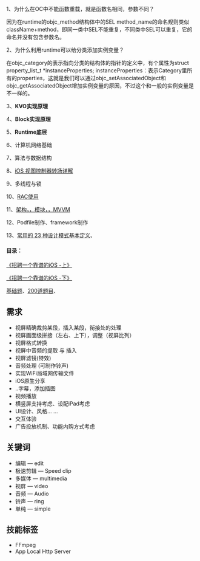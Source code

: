 1、为什么在OC中不能函数重载，就是函数名相同，参数不同？

因为在runtime的objc_method结构体中的SEL method_name的命名规则类似className+method，即同一类中SEL不能重复，不同类中SEL可以重复，它的命名并没有包含参数名。

2、为什么利用runtime可以给分类添加实例变量？

在objc_category的表示指向分类的结构体的指针的定义中，有个属性为struct property_list_t *instanceProperties; instanceProperties：表示Category里所有的properties，这就是我们可以通过objc_setAssociatedObject和objc_getAssociatedObject增加实例变量的原因，不过这个和一般的实例变量是不一样的。

3、**KVO实现原理**

4、**Block实现原理**

5、**Runtime底层**

6、计算机网络基础

7、算法与数据结构

8、<a href= "https://blog.devtang.com/2016/03/13/iOS-transition-guide/" target="_blank">iOS 视图控制器转场详解</a>

9、多线程与锁

10、<a href= "https://www.jianshu.com/p/e99cb4310482" target="_blank">RAC使用</a>

11、<a href= "https://casatwy.com/iosying-yong-jia-gou-tan-viewceng-de-zu-zhi-he-diao-yong-fang-an.html" target="_blank">架构，，模块，，MVVM</a>

12、Podfile制作、framework制作

13、<a href= "https://juejin.im/entry/58e45768ac502e4957a22909" target="_blank">常用的 23 种设计模式基本定义</a>、

#### 目录：

<a href= "https://github.com/ChenYilong/iOSInterviewQuestions/blob/master/01%E3%80%8A%E6%8B%9B%E8%81%98%E4%B8%80%E4%B8%AA%E9%9D%A0%E8%B0%B1%E7%9A%84iOS%E3%80%8B%E9%9D%A2%E8%AF%95%E9%A2%98%E5%8F%82%E8%80%83%E7%AD%94%E6%A1%88/%E3%80%8A%E6%8B%9B%E8%81%98%E4%B8%80%E4%B8%AA%E9%9D%A0%E8%B0%B1%E7%9A%84iOS%E3%80%8B%E9%9D%A2%E8%AF%95%E9%A2%98%E5%8F%82%E8%80%83%E7%AD%94%E6%A1%88%EF%BC%88%E4%B8%8A%EF%BC%89.md#11-synthesize%E5%92%8Cdynamic%E5%88%86%E5%88%AB%E6%9C%89%E4%BB%80%E4%B9%88%E4%BD%9C%E7%94%A8" target="_blank">《招聘一个靠谱的iOS -上》</a>

<a href= "https://github.com/ChenYilong/iOSInterviewQuestions/blob/master/01%E3%80%8A%E6%8B%9B%E8%81%98%E4%B8%80%E4%B8%AA%E9%9D%A0%E8%B0%B1%E7%9A%84iOS%E3%80%8B%E9%9D%A2%E8%AF%95%E9%A2%98%E5%8F%82%E8%80%83%E7%AD%94%E6%A1%88/%E3%80%8A%E6%8B%9B%E8%81%98%E4%B8%80%E4%B8%AA%E9%9D%A0%E8%B0%B1%E7%9A%84iOS%E3%80%8B%E9%9D%A2%E8%AF%95%E9%A2%98%E5%8F%82%E8%80%83%E7%AD%94%E6%A1%88%EF%BC%88%E4%B8%8B%EF%BC%89.md#49-kvc%E5%92%8Ckvo%E7%9A%84keypath%E4%B8%80%E5%AE%9A%E6%98%AF%E5%B1%9E%E6%80%A7%E4%B9%88" target="_blank">《招聘一个靠谱的iOS -下》</a>

<a href= "https://www.jianshu.com/p/836ac5f1b31d" target="_blank">基础题</a>、<a href= "http://www.cocoachina.com/ios/20190213/26321.html" target="_blank">200道题目</a>、



## 需求

- 视屏精确裁剪某段，插入某段，衔接处的处理
- 视屏画面级拼接（左右、上下），调整（视屏比列）
- 视屏格式转换
- 视屏中音频的提取 与 插入
- 视屏滤镜(特效)
- 音频处理 (可制作铃声)
- 实现WiFi局域网传输文件
- iOS原生分享
- ..字幕，添加插图
- 视频播放
- 横竖屏支持考虑、设配iPad考虑
- UI设计、风格… ...
- 交互体验
- 广告投放机制、功能内购方式考虑

## 关键词

- 编辑 — edit
- 极速剪辑 — Speed clip
- 多媒体 — multimedia
- 视屏 — video
- 音频 — Audio
- 铃声 — ring
- 单纯 — simple

## 技能标签

- FFmpeg
- App Local Http Server